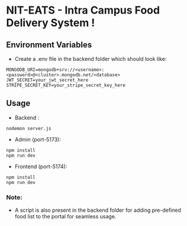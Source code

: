 # NIT-EATS - Intra Campus Food Delivery System !

## Environment Variables
- Create a .env file in the backend folder which should look like:
```
MONGODB_URI=mongodb+srv://<username>:<password>@<cluster>.mongodb.net/<database>
JWT_SECRET=your_jwt_secret_here
STRIPE_SECRET_KEY=your_stripe_secret_key_here
```

## Usage

- Backend :
```
nodemon server.js
```
- Admin (port-5173):
```
npm install
npm run dev 
```
- Frontend (port-5174):
```
npm install
npm run dev
```

### Note: 
- A script is also present in the backend folder for adding pre-defined food list to the portal for seamless usage.